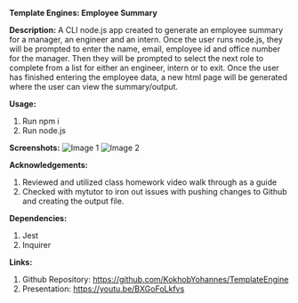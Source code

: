 **Template Engines: Employee Summary**

**Description:**
A CLI node.js app created to generate an employee summary for a manager, an engineer and an intern. Once the user runs node.js, they will be prompted to enter the name, email, employee id and office number for the manager. Then they will be prompted to select the next role to complete from a list for either an engineer, intern or to exit. Once the user has finished entering the employee data, a new html page will be generated where the user can view the summary/output.


**Usage:**
1) Run npm i
2) Run node.js

**Screenshots:**
![ Image 1]("02-Homework/Assets/Userdetails.png")
![ Image 2]("02-Homework/Assets/Myteam.png")

**Acknowledgements:**
1) Reviewed and utilized class homework video walk through as a guide 
2) Checked with mytutor to iron out issues with pushing changes to Github and creating the output file.

**Dependencies:**
1) Jest
2) Inquirer

**Links:**
1) Github Repository: https://github.com/KokhobYohannes/TemplateEngine
2) Presentation: https://youtu.be/BXGoFoLkfvs